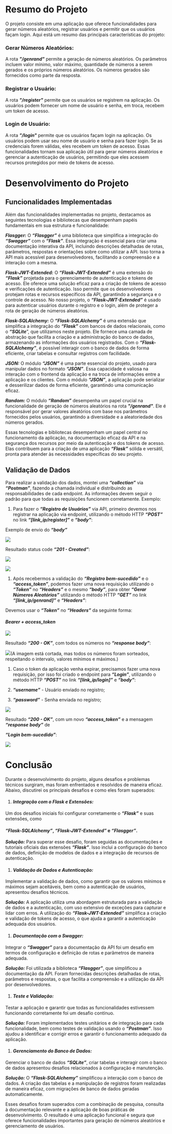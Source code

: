 # **Resumo do Projeto**
O projeto consiste em uma aplicação que oferece funcionalidades para gerar números aleatórios, registrar usuários e permitir que os usuários façam login. Aqui está um resumo das principais características do projeto:


### **Gerar Números Aleatórios:**

A rota ***"/genrand"*** permite a geração de números aleatórios. Os parâmetros incluem valor mínimo, valor máximo, quantidade de números a serem gerados e os próprios números aleatórios. Os números gerados são fornecidos como parte da resposta.


### **Registrar o Usuário:**

A rota ***"/register"*** permite que os usuários se registrem na aplicação. Os usuários podem fornecer um nome de usuário e senha, em troca, recebem um token de acesso.


### **Login de Usuário:**

A rota ***"/login"*** permite que os usuários façam login na aplicação. Os usuários podem usar seu nome de usuário e senha para fazer login. Se as credenciais forem válidas, eles recebem um token de acesso. Essas funcionalidades tornam sua aplicação útil para gerar números aleatórios e gerenciar a autenticação de usuários, permitindo que eles acessem recursos protegidos por meio de tokens de acesso.

# **Desenvolvimento do Projeto**

## **Funcionalidades Implementadas**

Além das funcionalidades implementadas no projeto, destacamos as seguintes tecnologias e bibliotecas que desempenham papéis fundamentais em sua estrutura e funcionalidade:

***Flasgger:*** O ***“Flasgger”*** é uma biblioteca que simplifica a integração do ***“Swagger”*** com o ***“Flask”***. Essa integração é essencial para criar uma documentação interativa da API, incluindo descrições detalhadas de rotas, parâmetros, respostas e orientações sobre como utilizar a API. Isso torna a API mais acessível para desenvolvedores, facilitando a compreensão e a interação com a mesma.

***Flask-JWT-Extended:*** O ***“Flask-JWT-Extended”*** é uma extensão do ***“Flask”*** projetada para o gerenciamento de autenticação e tokens de acesso. Ele oferece uma solução eficaz para a criação de tokens de acesso e verificações de autenticação. Isso permite que os desenvolvedores protejam rotas e recursos específicos da API, garantindo a segurança e o controle de acesso. No nosso projeto, o ***“Flask-JWT-Extended”*** é usado para autenticar usuários durante o registro e o login, além de proteger a rota de geração de números aleatórios.

***Flask-SQLAlchemy:*** O ***“Flask-SQLAlchemy”*** é uma extensão que simplifica a integração do ***“Flask”*** com bancos de dados relacionais, como o ***“SQLite***”, que utilizamos neste projeto. Ele fornece uma camada de abstração que facilita a criação e a administração do banco de dados, armazenando as informações dos usuários registrados. Com o ***“Flask-SQLAlchemy”***, é possível interagir com o banco de dados de forma eficiente, criar tabelas e consultar registros com facilidade.

***JSON:*** O módulo ***“JSON”*** é uma parte essencial do projeto, usado para manipular dados no formato ***“JSON”***. Essa capacidade é valiosa na interação com o frontend da aplicação e na troca de informações entre a aplicação e os clientes. Com o módulo ***“JSON”***, a aplicação pode serializar e desserilizar dados de forma eficiente, garantindo uma comunicação eficaz.

***Random:*** O módulo ***“Random”*** desempenha um papel crucial na funcionalidade de geração de números aleatórios na rota ***"/genrand"***. Ele é responsável por gerar valores aleatórios com base nos parâmetros fornecidos pelos usuários, garantindo a diversidade e a aleatoriedade dos números gerados.


Essas tecnologias e bibliotecas desempenham um papel central no funcionamento da aplicação, na documentação eficaz da API e na segurança dos recursos por meio da autenticação e dos tokens de acesso. Elas contribuem para a criação de uma aplicação ***“Flask”*** sólida e versátil, pronta para atender às necessidades específicas do seu projeto.

## **Validação de Dados**
Para realizar a validação dos dados, montei uma ***“collection”*** via ***“Postman”***, fazendo a chamada individual e distribuindo as responsabilidades de cada endpoint. As informações devem seguir o padrão para que todas as requisições funcionem corretamente. Exemplo:



1. Para fazer o ***“Registro de Usuários”*** via API, primeiro devemos nos registrar na aplicação via endpoint, utilizando o método HTTP ***“POST”*** no link ***“[link_ip/register]”*** e ***“body”***:



Exemplo de envio do ***“body”***

![](D:\Workspace\Aspose.Words.106c0b96-b83a-4038-a1ec-3c35f8e80562.001.jpeg)

Resultado status code ***“201 - Created”***:

![](D:\Workspace\Aspose.Words.106c0b96-b83a-4038-a1ec-3c35f8e80562.002.jpeg)



![](D:\Workspace\Aspose.Words.106c0b96-b83a-4038-a1ec-3c35f8e80562.003.png)

1. Após recebermos a validação do ***“Registro bem-sucedido”*** e o ***“access\_token”***, podemos fazer uma nova requisição utilizando o ***“Token”*** no ***“Headers”*** e o mesmo ***“body”***, para obter ***“Gerar Números Aleatórios”*** utilizando o método HTTP ***“GET”*** no link ***“[link_ip/genrand]”*** e ***“Headers”***:



Devemos usar o ***“Token”*** no ***“Headers”*** da seguinte forma:
#### ***Bearer + access\_token***

![](D:\Workspace\Aspose.Words.106c0b96-b83a-4038-a1ec-3c35f8e80562.004.jpeg)



Resultado ***“200 - OK”***, com todos os números no ***“response body”***:


![](D:\Workspace\Aspose.Words.106c0b96-b83a-4038-a1ec-3c35f8e80562.005.jpeg)(A imagem está cortada, mas todos os números foram sorteados, respeitando o intervalo, valores mínimos e máximos.)

1. Caso o token da aplicação venha expirar, precisamos fazer uma nova requisição, por isso foi criado o endpoint para ***“Login”***, utilizando o método HTTP ***“POST”*** no link ***“[link_ip/login]”*** e ***“body”***:


1. ***“username”*** - Usuário enviado no registro;
2. ***“password”*** - Senha enviada no registro;

![](D:\Workspace\Aspose.Words.106c0b96-b83a-4038-a1ec-3c35f8e80562.006.jpeg)


Resultado ***“200 - OK”***, com um novo ***“access\_token”*** e a mensagem ***“response body”*** de

***“Login bem-sucedido”***:

![](D:\Workspace\Aspose.Words.106c0b96-b83a-4038-a1ec-3c35f8e80562.007.jpeg)


# **Conclusão**
Durante o desenvolvimento do projeto, alguns desafios e problemas técnicos surgiram, mas foram enfrentados e resolvidos de maneira eficaz. Abaixo, discutirei os principais desafios e como eles foram superados:


1. #### ***Integração com o Flask e Extensões:***

Um dos desafios iniciais foi configurar corretamente o ***“Flask”*** e suas extensões, como
#### ***“Flask-SQLAlchemy”***, ***“Flask-JWT-Extended”*** e ***“Flasgger”***.

***Solução:*** Para superar esse desafio, foram seguidas as documentações e tutoriais oficiais das extensões ***“Flask”***. Isso inclui a configuração do banco de dados, definição de modelos de dados e a integração de recursos de autenticação.


1. #### ***Validação de Dados e Autenticação:***

Implementar a validação de dados, como garantir que os valores mínimos e máximos sejam aceitáveis, bem como a autenticação de usuários, apresentou desafios técnicos.

***Solução:*** A aplicação utiliza uma abordagem estruturada para a validação de dados e a autenticação, com uso extensivo de exceções para capturar e lidar com erros. A utilização do ***“Flask-JWT-Extended”*** simplifica a criação e validação de tokens de acesso, o que ajuda a garantir a autenticação adequada dos usuários.


1. #### ***Documentação com o Swagger:***

Integrar o ***“Swagger”*** para a documentação da API foi um desafio em termos de configuração e definição de rotas e parâmetros de maneira adequada.

***Solução:*** Foi utilizada a biblioteca ***“Flasgger”***, que simplificou a documentação da API. Foram fornecidas descrições detalhadas de rotas, parâmetros e respostas, o que facilita a compreensão e a utilização da API por desenvolvedores.


1. #### ***Teste e Validação:***

Testar a aplicação e garantir que todas as funcionalidades estivessem funcionando corretamente foi um desafio contínuo.

***Solução:*** Foram implementados testes unitários e de integração para cada funcionalidade, bem como testes de validação usando o ***“Postman”***. Isso ajudou a identificar e corrigir erros e garantir o funcionamento adequado da aplicação.


1. #### ***Gerenciamento do Banco de Dados:***

Gerenciar o banco de dados ***“SQLite”***, criar tabelas e interagir com o banco de dados apresentou desafios relacionados à configuração e manutenção.

***Solução:*** O ***“Flask-SQLAlchemy”*** simplificou a interação com o banco de dados. A criação das tabelas e a manipulação de registros foram realizadas de maneira eficaz, com migrações de banco de dados geradas automaticamente.

Esses desafios foram superados com a combinação de pesquisa, consulta à documentação relevante e a aplicação de boas práticas de desenvolvimento. O resultado é uma aplicação funcional e segura que oferece funcionalidades importantes para geração de números aleatórios e gerenciamento de usuários.

